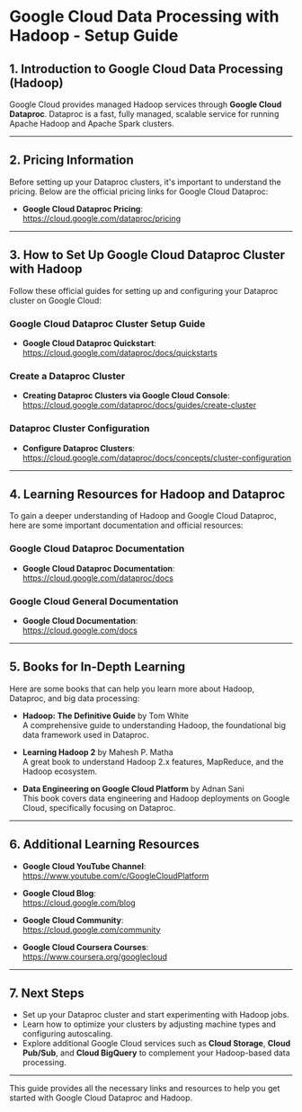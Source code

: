 
# Google Cloud Data Processing with Hadoop - Setup Guide

## 1. Introduction to Google Cloud Data Processing (Hadoop)

Google Cloud provides managed Hadoop services through **Google Cloud Dataproc**. Dataproc is a fast, fully managed, scalable service for running Apache Hadoop and Apache Spark clusters.

---

## 2. Pricing Information

Before setting up your Dataproc clusters, it's important to understand the pricing. Below are the official pricing links for Google Cloud Dataproc:

- **Google Cloud Dataproc Pricing**:  
  https://cloud.google.com/dataproc/pricing

---

## 3. How to Set Up Google Cloud Dataproc Cluster with Hadoop

Follow these official guides for setting up and configuring your Dataproc cluster on Google Cloud:

### Google Cloud Dataproc Cluster Setup Guide
- **Google Cloud Dataproc Quickstart**:  
  https://cloud.google.com/dataproc/docs/quickstarts

### Create a Dataproc Cluster
- **Creating Dataproc Clusters via Google Cloud Console**:  
  https://cloud.google.com/dataproc/docs/guides/create-cluster

### Dataproc Cluster Configuration
- **Configure Dataproc Clusters**:  
  https://cloud.google.com/dataproc/docs/concepts/cluster-configuration

---

## 4. Learning Resources for Hadoop and Dataproc

To gain a deeper understanding of Hadoop and Google Cloud Dataproc, here are some important documentation and official resources:

### Google Cloud Dataproc Documentation
- **Google Cloud Dataproc Documentation**:  
  https://cloud.google.com/dataproc/docs

### Google Cloud General Documentation
- **Google Cloud Documentation**:  
  https://cloud.google.com/docs

---

## 5. Books for In-Depth Learning

Here are some books that can help you learn more about Hadoop, Dataproc, and big data processing:

- **Hadoop: The Definitive Guide** by Tom White  
  A comprehensive guide to understanding Hadoop, the foundational big data framework used in Dataproc.
  
- **Learning Hadoop 2** by Mahesh P. Matha  
  A great book to understand Hadoop 2.x features, MapReduce, and the Hadoop ecosystem.

- **Data Engineering on Google Cloud Platform** by Adnan Sani  
  This book covers data engineering and Hadoop deployments on Google Cloud, specifically focusing on Dataproc.

---

## 6. Additional Learning Resources

- **Google Cloud YouTube Channel**:  
  https://www.youtube.com/c/GoogleCloudPlatform

- **Google Cloud Blog**:  
  https://cloud.google.com/blog

- **Google Cloud Community**:  
  https://cloud.google.com/community

- **Google Cloud Coursera Courses**:  
  https://www.coursera.org/googlecloud

---

## 7. Next Steps

- Set up your Dataproc cluster and start experimenting with Hadoop jobs.
- Learn how to optimize your clusters by adjusting machine types and configuring autoscaling.
- Explore additional Google Cloud services such as **Cloud Storage**, **Cloud Pub/Sub**, and **Cloud BigQuery** to complement your Hadoop-based data processing.

---

This guide provides all the necessary links and resources to help you get started with Google Cloud Dataproc and Hadoop.
